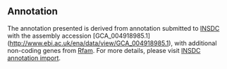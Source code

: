 
Annotation
----------

The annotation presented is derived from annotation submitted to
[INSDC](http://www.insdc.org) with the assembly accession [GCA\_004918985.1]
(http://www.ebi.ac.uk/ena/data/view/GCA_004918985.1),
with additional non-coding genes from
[Rfam](http://rfam.xfam.org/). For more details, please visit [INSDC
annotation import](http://ensemblgenomes.org/info/data/insdc_annotation).

